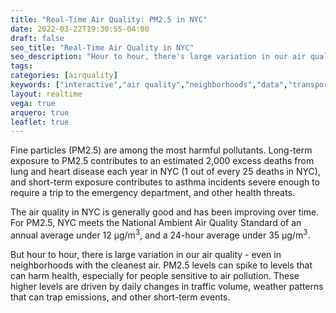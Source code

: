 ```yaml
---
title: "Real-Time Air Quality: PM2.5 in NYC"
date: 2022-03-22T19:30:55-04:00
draft: false
seo_title: "Real-Time Air Quality in NYC"
seo_description: "Hour to hour, there's large variation in our air quality - even in neighborhoods with the cleanest air."
tags: 
categories: [airquality]
keywords: ["interactive","air quality","neighborhoods","data","transportation","buildings","emissions","exhaust","cars","traffic"]
layout: realtime
vega: true
arquero: true
leaflet: true
---
```


Fine particles (PM2.5) are among the most harmful pollutants. Long-term exposure to PM2.5 contributes to an estimated 2,000 excess deaths from lung and heart disease each year in NYC (1 out of every 25 deaths in NYC), and short-term exposure contributes to asthma incidents severe enough to require a trip to the emergency department, and other health threats.

The air quality in NYC is generally good and has been improving over time. For PM2.5, NYC meets the National Ambient Air Quality Standard of an annual average under 12 μg/m<sup>3</sup>, and a 24-hour average under 35 μg/m<sup>3</sup>. 

But hour to hour, there is large variation in our air quality - even in neighborhoods with the cleanest air. PM2.5 levels can spike to levels that can harm health, especially for people sensitive to air pollution. These higher levels are driven by daily changes in traffic volume, weather patterns that can trap emissions, and other short-term events.
